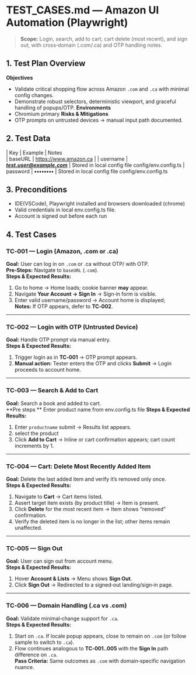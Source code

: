 
# TEST_CASES.md — Amazon UI Automation (Playwright)

> **Scope:** Login, search, add to cart, cart delete (most recent), and sign out, with cross‑domain (.com/.ca) and OTP handling notes.

## 1. Test Plan Overview
**Objectives**
- Validate critical shopping flow across Amazon `.com` and `.ca` with minimal config changes.
- Demonstrate robust selectors, deterministic viewport, and graceful handling of popups/OTP.
**Environments**
- Chromium primary
**Risks & Mitigations**
- OTP prompts on untrusted devices → manual input path documented.

## 2. Test Data
| Key              | Example                        | Notes                                  
| baseURL          | https://www.amazon.ca         | 
| username         | ***test.user@example.com***    | Stored in local config file config/env.config.ts
| password         | ***••••••••***                 | Stored in local config file config/env.config.ts                    

## 3. Preconditions

- IDE(VSCode), Playwright installed and browsers downloaded (chrome)
- Valid credentials in local env.config.ts file.  
- Account is signed out before each run

## 4. Test Cases

### TC‑001 — Login (Amazon, .com or .ca)
**Goal:** User can log in on `.com` or .ca  without OTP/ with OTP.  
**Pre‑Steps:** Navigate to `baseURL` (`.com`).  
**Steps & Expected Results:**
1. Go to home → Home loads; cookie banner **may** appear.    
2. Navigate **Your Account → Sign In** → Sign‑in form is visible.
3. Enter valid username/password → Account home is displayed;  
**Notes:** If OTP appears, defer to **TC‑002**.

---

### TC‑002 — Login with OTP (Untrusted Device)
**Goal:** Handle OTP prompt via manual entry.  
**Steps & Expected Results:**
1. Trigger login as in **TC‑001** → OTP prompt appears.  
2. **Manual action:** Tester enters the OTP and clicks **Submit** → Login proceeds to account home.  

---

### TC‑003 — Search & Add to Cart
**Goal:** Search a book and added to cart.  
**Pre steps ** Enter product name from env.config.ts file
**Steps & Expected Results:**
1. Enter `productname` submit → Results list appears.  
2. select the product  
3. Click **Add to Cart** → Inline or cart confirmation appears; cart count increments by 1.
  
---

### TC‑004 — Cart: Delete Most Recently Added Item
**Goal:** Delete the last added item and verify it’s removed only once.  
**Steps & Expected Results:**
1. Navigate to **Cart** → Cart items listed.  
2. Assert target item exists (by product title) → Item is present.  
3. Click **Delete** for the most recent item → Item shows “removed” confirmation.  
4. Verify the deleted item is no longer in the list; other items remain unaffected.  
---

### TC‑005 — Sign Out
**Goal:** User can sign out from account menu.  
**Steps & Expected Results:**
1. Hover **Account & Lists** → Menu shows **Sign Out**.  
2. Click **Sign Out** → Redirected to a signed‑out landing/sign‑in page.  
---

### TC‑006 — Domain Handling (.ca vs .com)
**Goal:** Validate minimal‑change support for `.ca`.  
**Steps & Expected Results:**
1. Start on `.ca`. If locale popup appears, close to remain on `.com` (or follow sample to switch to `.ca`).  
2. Flow continues analogous to **TC‑001..005** with the **Sign In** path difference on `.ca`.  
**Pass Criteria:** Same outcomes as `.com` with domain‑specific navigation nuance.





